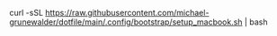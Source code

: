 curl -sSL https://raw.githubusercontent.com/michael-grunewalder/dotfile/main/.config/bootstrap/setup_macbook.sh | bash
